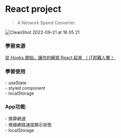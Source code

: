 # React project
>A Network Speed Converter


![CleanShot 2022-09-21 at 16 05 21](https://user-images.githubusercontent.com/99056343/191450160-3da45284-47e4-43d4-a9f2-86671eacc7c9.gif)


<h3>學習來源</h3> 
<a href="https://ithelp.ithome.com.tw/users/20103315/ironman/2668?page=1">從 Hooks 開始，讓你的網頁 React 起來  （ iT邦鐵人賽 ）</a>

<h3>學習使用</h3>
- useState <br>
- styled component <br>
- localStorage <br>

<h3>App功能</h3>
- 換算網速 <br>
- 根據網路速度顯示狀態 <br>
- localStorage <br>

